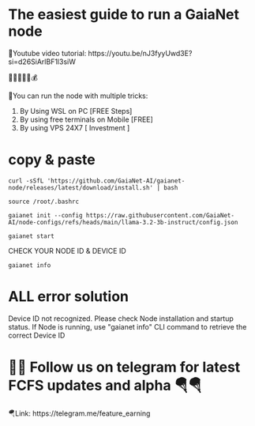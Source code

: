 <h1>The easiest guide to run a GaiaNet node</h1>
<h>💎Youtube video tutorial: https://youtu.be/nJ3fyyUwd3E?si=d26SiArlBF1l3siW</h>

🫰💸💴🤑💲💰

<h>💎You can run the node with multiple tricks:</h>

1) By Using WSL on PC [FREE Steps]
2) By using free terminals on Mobile [FREE]
3) By using VPS 24X7 [ Investment ]

<h1>copy & paste</h1>  

```console
curl -sSfL 'https://github.com/GaiaNet-AI/gaianet-node/releases/latest/download/install.sh' | bash
```

```console
source /root/.bashrc
```

```console
gaianet init --config https://raw.githubusercontent.com/GaiaNet-AI/node-configs/refs/heads/main/llama-3.2-3b-instruct/config.json
```

```console
gaianet start
```
<h>CHECK YOUR NODE ID & DEVICE ID</h>

```console
gaianet info
```
<h1>ALL error solution</h1>

<h>Device ID not recognized. Please check Node installation and startup status. If Node is running, use "gaianet info" CLI command to retrieve the correct Device ID</h>

<h1>💎💎 Follow us on telegram for latest FCFS updates and alpha 🪂🪂</h1>
🪂Link: https://telegram.me/feature_earning

